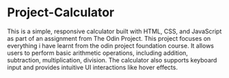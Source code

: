 # Project-Calculator
This is a simple, responsive calculator built with HTML, CSS, and JavaScript as part of an assignment from The Odin Project. This project focuses on everything i have learnt from the odin project foundation course. It allows users to perform basic arithmetic operations, including addition, subtraction, multiplication, division. The calculator also supports keyboard input and provides intuitive UI interactions like hover effects. 